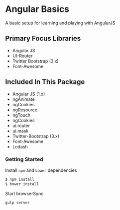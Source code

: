 # Angular Basics
A basic setup for learning and playing with AngularJS

## Primary Focus Libraries
- Angular JS
- UI-Router
- Twitter Bootstrap (3.x)
- Font-Awesome

## Included In This Package
- Angular JS (1.x)
- ngAnimate
- ngCookies
- ngResource
- ngTouch
- ngCookies
- ui.router
- ui.mask
- Twitter-Bootstrap (3.x)
- Font-Awesome
- Lodash

### Getting Started

Install `npm` and `bower` dependencies

```JavaScript
$ npm install
$ bower install
```

Start browserSync

```JavaScript
gulp server
```
